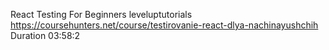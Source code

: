 React Testing For Beginners
leveluptutorials
https://coursehunters.net/course/testirovanie-react-dlya-nachinayushchih
Duration 03:58:2
